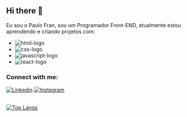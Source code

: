 ## Hi there 👋

Eu sou o Paulo Fran, sou um Programador Front-END, atualmente estou aprendendo e criando projetos com: 
- <img src="https://img.shields.io/badge/HTML-239120?style=for-the-badge&logo=html5&logoColor=white" alt="html-logo" />
- <img src="https://img.shields.io/badge/CSS-239120?&style=for-the-badge&logo=css3&logoColor=white" alt="css-logo" />
- <img src="https://img.shields.io/badge/JavaScript-F7DF1E?style=for-the-badge&logo=javascript&logoColor=black" alt="javascript-logo" />
- <img src="https://img.shields.io/badge/React-20232A?style=for-the-badge&logo=react&logoColor=61DAFB" alt="react-logo" />


### Connect with me:
<a href="https://www.linkedin.com/in/paulo-fran-b89797346/"> <img src="https://img.shields.io/badge/LinkedIn-0077B5?style=for-the-badge&logo=linkedin&logoColor=white" alt="Linkedin" /></a> 
<a href="https://www.instagram.com/paulin.sts_?igsh=MWU4N3M5eG9teGxwdg==/"> <img src="https://img.shields.io/badge/Instagram-E4405F?style=for-the-badge&logo=instagram&logoColor=white" alt="Instagram" /></a>
<br>
<br>

[![Top Langs](https://github-readme-stats.vercel.app/api/top-langs/?username=paulosantos10)](https://github.com/anuraghazra/github-readme-stats)



